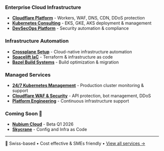  ### **Enterprise Cloud Infrastructure**
  - **[Cloudflare Platform](https://cloudflavor.io/products/cloudflare)** - Workers, WAF, DNS, CDN, DDoS protection
  - **[Kubernetes Consulting](https://cloudflavor.io/products/kubernetes)** - EKS, GKE, AKS deployment & management
  - **[DevSecOps Platform](https://cloudflavor.io/products/devsecops)** - Security automation & compliance

  ### **Infrastructure Automation**
  - **[Crossplane Setup](https://cloudflavor.io/products/crossplane)** - Cloud-native infrastructure automation
  - **[Spacelift IaC](https://cloudflavor.io/products/spacelift)** - Terraform & infrastructure as code
  - **[Bazel Build Systems](https://cloudflavor.io/products/bazel)** - Build optimization & migration

  ### **Managed Services**
  - **[24/7 Kubernetes Management](https://cloudflavor.io/services#kubernetes)** - Production cluster monitoring & support
  - **[Cloudflare WAF & Security](https://cloudflavor.io/services#cloudflare)** - API protection, bot management, DDoS
  - **[Platform Engineering](https://cloudflavor.io/services#crossplane)** - Continuous infrastructure support

  ### **Coming Soon** 🎯
  - **[Nubium Cloud](https://nubium.cloud)** - Beta Q1 2026
  - **[Skycrane](https://skycrane.io)** - Config and Infra as Code

  ---
  📍 Swiss-based • Cost effective & SMEs friendly • [View all services →](https://cloudflavor.io/services)
